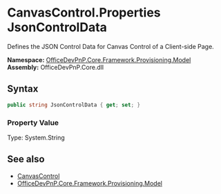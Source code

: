 # CanvasControl.Properties JsonControlData
 Defines the JSON Control Data for Canvas Control of a Client-side Page.   

**Namespace:** [OfficeDevPnP.Core.Framework.Provisioning.Model](OfficeDevPnP.Core.Framework.Provisioning.Model.md)  
**Assembly:** OfficeDevPnP.Core.dll  
## Syntax
```C#
public string JsonControlData { get; set; }
```

### Property Value
Type: System.String  

## See also
- [CanvasControl](OfficeDevPnP.Core.Framework.Provisioning.Model.CanvasControl.md) 
- [OfficeDevPnP.Core.Framework.Provisioning.Model](OfficeDevPnP.Core.Framework.Provisioning.Model.md) 
